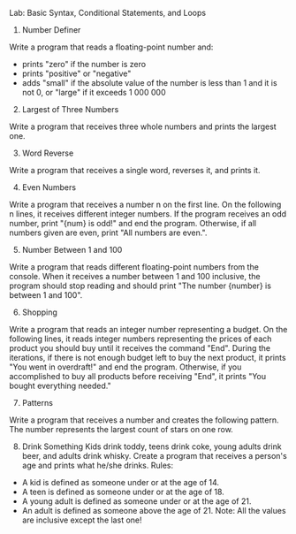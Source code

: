 Lab: Basic Syntax, Conditional Statements, and Loops



1. Number Definer

Write a program that reads a floating-point number and:
- prints "zero" if the number is zero
- prints "positive" or "negative"
- adds "small" if the absolute value of the number is less than 1 and it is not 0, or "large" if it exceeds 1 000 000


2. Largest of Three Numbers

Write a program that receives three whole numbers and prints the largest one.


3. Word Reverse

Write a program that receives a single word, reverses it, and prints it.


4. Even Numbers

Write a program that receives a number n on the first line. On the following n lines, it receives different integer numbers.
If the program receives an odd number, print "{num} is odd!" and end the program. Otherwise, if all numbers given are even, print "All numbers are even.".
  
  
5. Number Between 1 and 100

Write a program that reads different floating-point numbers from the console.
 When it receives a number between 1 and 100 inclusive, the program should stop reading and should print "The number {number} is between 1 and 100".
  
  
6. Shopping

Write a program that reads an integer number representing a budget. On the following lines, it reads integer numbers representing the prices of each product you should buy until it receives the command "End".
During the iterations, if there is not enough budget left to buy the next product, it prints "You went in overdraft!" and end the program.
Otherwise, if you accomplished to buy all products before receiving "End", it prints "You bought everything needed."
  
  
7. Patterns

Write a program that receives a number and creates the following pattern. The number represents the largest count of stars on one row.


8. Drink Something
Kids drink toddy, teens drink coke, young adults drink beer, and adults drink whisky. Create a program that receives a person's age and prints what he/she drinks.
Rules:
- A kid is defined as someone under or at the age of 14.
- A teen is defined as someone under or at the age of 18.
- A young adult is defined as someone under or at the age of 21.
- An adult is defined as someone above the age of 21.
Note: All the values are inclusive except the last one!
